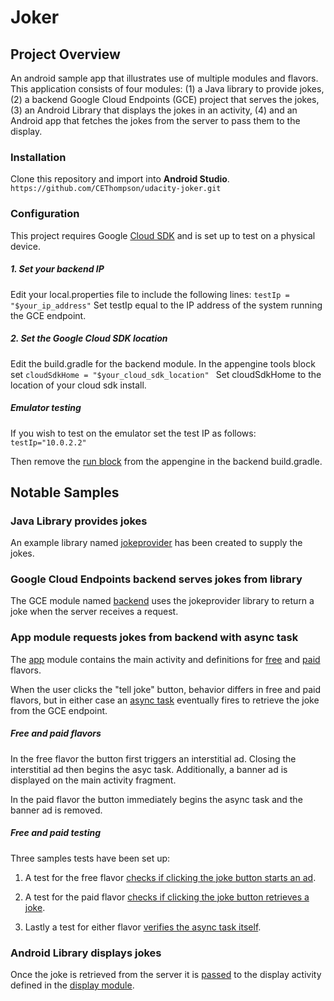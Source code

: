 # Joker
## Project Overview
An android sample app that illustrates use of multiple modules and flavors. This application consists of four modules: (1) a Java library to provide jokes, (2) a backend Google Cloud Endpoints (GCE) project that serves the jokes, (3) an Android Library that displays the jokes in an activity, (4) and an Android app that fetches the jokes from the server to pass them to the display.

### Installation
Clone this repository and import into **Android Studio**.
`https://github.com/CEThompson/udacity-joker.git`

### Configuration
This project requires Google [Cloud SDK](https://cloud.google.com/sdk/) and is set up to test on a physical device.

##### 1. Set your backend IP
Edit your local.properties file to include the following lines:
`testIp = "$your_ip_address"`
Set testIp equal to the IP address of the system running the GCE endpoint.

##### 2. Set the Google Cloud SDK location
Edit the build.gradle for the backend module. In the appengine tools block set
`cloudSdkHome = "$your_cloud_sdk_location" `
Set cloudSdkHome to the location of your cloud sdk install.

##### Emulator testing
If you wish to test on the emulator set the test IP as follows:
`testIp="10.0.2.2"`

Then remove the [run block](https://github.com/CEThompson/udacity-joker/blob/2c658659ea648f4eda178ad1afb75e7e0544e089/backend/build.gradle#L42-L45
) from the appengine in the backend build.gradle.


## Notable Samples

### Java Library provides jokes
An example library named [jokeprovider](https://github.com/CEThompson/udacity-joker/tree/master/jokeprovider) has been created to supply the jokes. 

### Google Cloud Endpoints backend serves jokes from library
The GCE module named [backend](https://github.com/CEThompson/udacity-joker/tree/master/backend) uses the jokeprovider library to return a joke when the server receives a request. 

### App module requests jokes from backend with async task
The [app](https://github.com/CEThompson/udacity-joker/tree/master/app) module contains the main activity and definitions for [free](https://github.com/CEThompson/udacity-joker/tree/master/app/src/free) and [paid](https://github.com/CEThompson/udacity-joker/tree/master/app/src/paid) flavors. 

When the user clicks the "tell joke" button, behavior differs in free and paid flavors, but in either case an [async task](https://github.com/CEThompson/udacity-joker/blob/master/app/src/main/java/com/udacity/gradle/builditbigger/EndpointsAsyncTask.java) eventually fires to retrieve the joke from the GCE endpoint.

##### Free and paid flavors
In the free flavor the button first triggers an interstitial ad. Closing the interstitial ad then begins the asyc task. Additionally, a banner ad is displayed on the main activity fragment.

In the paid flavor the button immediately begins the async task and the banner ad is removed.

##### Free and paid testing
Three samples tests have been set up:
1. A test for the free flavor [checks if clicking the joke button starts an ad](https://github.com/CEThompson/udacity-joker/blob/2c658659ea648f4eda178ad1afb75e7e0544e089/app/src/androidTestFree/java/com/udacity/gradle/builditbigger/MainActivityFreeTest.java#L40-L50).

2. A test for the paid flavor [checks if clicking the joke button retrieves a joke](https://github.com/CEThompson/udacity-joker/blob/2c658659ea648f4eda178ad1afb75e7e0544e089/app/src/androidTestPaid/java/com/udacity/gradle/builditbigger/MainActivityPaidTest.java#L24-L37).

3. Lastly a test for either flavor [verifies the async task itself](https://github.com/CEThompson/udacity-joker/blob/2c658659ea648f4eda178ad1afb75e7e0544e089/app/src/androidTest/java/com/udacity/gradle/builditbigger/EndpointsAsyncTaskTest.java#L21-L36).


### Android Library displays jokes
Once the joke is retrieved from the server it is [passed](https://github.com/CEThompson/udacity-joker/blob/2c658659ea648f4eda178ad1afb75e7e0544e089/app/src/free/java/com/udacity/gradle/builditbigger/MainActivity.java#L149-L158) to the display activity defined in the [display module](https://github.com/CEThompson/udacity-joker/blob/2c658659ea648f4eda178ad1afb75e7e0544e089/app/src/free/java/com/udacity/gradle/builditbigger/MainActivity.java#L17).



